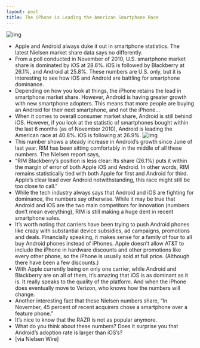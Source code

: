 ```yaml
---
layout: post
title: The iPhone is Leading the American Smartphone Race
---
```

![img](http://media.idownloadblog.com/wp-content/uploads/2011/01/OS-Marketshare-Nov-2010.png)
* Apple and Android always duke it out in smartphone statistics. The latest Nielsen market share data says no differently.
* From a poll conducted in November of 2010, U.S. smartphone market share is dominated by iOS at 28.6%. iOS is followed by Blackberry at 26.1%, and Android at 25.8%. These numbers are U.S. only, but it is interesting to see how iOS and Android are battling for smartphone dominance.
* Depending on how you look at things, the iPhone retains the lead in smartphone market share. However, Android is having greater growth with new smartphone adopters. This means that more people are buying an Android for their next smartphone, and not the iPhone…
* When it comes to overall consumer market share, Android is still behind iOS. However, if you look at the statistic of smartphones bought within the last 6 months (as of November 2010), Android is leading the American race at 40.8%. iOS is following at 26.9%.
![img](http://media.idownloadblog.com/wp-content/uploads/2011/01/Smartphone-Adoption-Nov-2010.png)
* This number shows a steady increase in Android’s growth since June of last year. RIM has been sitting comfortably in the middle of all these numbers. The Nielsen report says,
* “RIM Blackberry’s position is less clear: Its share (26.1%) puts it within the margin of error of both Apple iOS and Android. In other words, RIM remains statistically tied with both Apple for first and Android for third. Apple’s clear lead over Android notwithstanding, this race might still be too close to call.”
* While the tech industry always says that Android and iOS are fighting for dominance, the numbers say otherwise. While it may be true that Android and iOS are the two main competitors for innovation (numbers don’t mean everything), RIM is still making a huge dent in recent smartphone sales.
* It’s worth noting that carriers have been trying to push Android phones like crazy with substantial device subsidies, ad campaigns, promotions and deals. Financially speaking, it makes sense for a family of four to all buy Android phones instead of iPhones. Apple doesn’t allow AT&T to include the iPhone in hardware discounts and other promotions like every other phone, so the iPhone is usually sold at full price. (Although there have been a few discounts.)
* With Apple currently being on only one carrier, while Android and Blackberry are on all of them, it’s amazing that iOS is as dominant as it is. It really speaks to the quality of the platform. And when the iPhone does eventually move to Verizon, who knows how the numbers will change.
* Another interesting fact that these Nielsen numbers share, “In November, 45 percent of recent acquirers chose a smartphone over a feature phone.”
* It’s nice to know that the RAZR is not as popular anymore.
* What do you think about these numbers? Does it surprise you that Android’s adoption rate is larger than iOS’s?
* [via Nielsen Wire]

